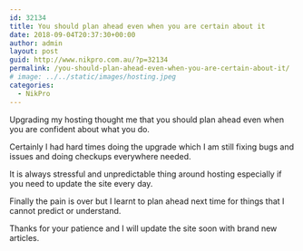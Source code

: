 ```yaml
---
id: 32134
title: You should plan ahead even when you are certain about it
date: 2018-09-04T20:37:30+00:00
author: admin
layout: post
guid: http://www.nikpro.com.au/?p=32134
permalink: /you-should-plan-ahead-even-when-you-are-certain-about-it/
# image: ../../static/images/hosting.jpeg
categories:
  - NikPro
---
```

Upgrading my hosting thought me that you should plan ahead even when you are confident about what you do.

Certainly I had hard times doing the upgrade which I am still fixing bugs and issues and doing checkups everywhere needed.

It is always stressful and unpredictable thing around hosting especially if you need to update the site every day.

Finally the pain is over but I learnt to plan ahead next time for things that I cannot predict or understand.

Thanks for your patience and I will update the site soon with brand new articles. 